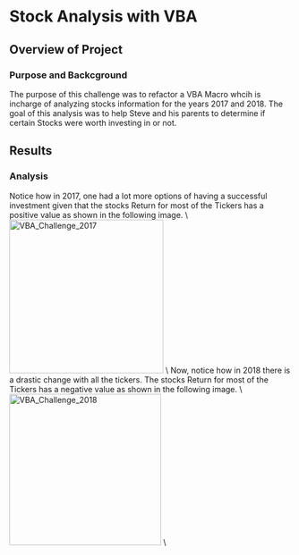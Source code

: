 # Stock Analysis with VBA
## Overview of Project
### Purpose and Backcground
The purpose of this challenge was to refactor a VBA Macro whcih is incharge of analyzing stocks information for the years 2017 and 2018. The goal of this analysis was to help Steve and his parents to determine if certain Stocks were worth investing in or not.
## Results
### Analysis
Notice how in 2017, one had a lot more options of having a successful investment given that the stocks Return for most of the Tickers has a positive value as shown in the following image.
\\
<img width="275" alt="VBA_Challenge_2017" src="https://user-images.githubusercontent.com/95834653/147896003-d5fa9443-d487-47ec-baee-2afa39f18b4e.png">
\\
Now, notice how in 2018 there is a drastic change with all the tickers. The stocks Return for most of the Tickers has a negative value as shown in the following image.
\\
<img width="271" alt="VBA_Challenge_2018" src="https://user-images.githubusercontent.com/95834653/147896023-1030ee2b-da43-4d9f-a43c-0efa7e17c908.png">
\\
